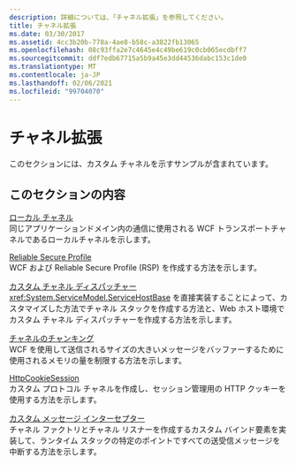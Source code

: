```yaml
---
description: 詳細については、「チャネル拡張」を参照してください。
title: チャネル拡張
ms.date: 03/30/2017
ms.assetid: 4cc3b20b-778a-4ae8-b58c-a3822fb13065
ms.openlocfilehash: 08c93ffa2e7c4645e4c49be619c0cb065ecdbff7
ms.sourcegitcommit: ddf7edb67715a5b9a45e3dd44536dabc153c1de0
ms.translationtype: MT
ms.contentlocale: ja-JP
ms.lasthandoff: 02/06/2021
ms.locfileid: "99704070"
---
```

# <a name="channels-extensibility"></a>チャネル拡張

このセクションには、カスタム チャネルを示すサンプルが含まれています。  
  
## <a name="in-this-section"></a>このセクションの内容  

 [ローカル チャネル](local-channel.md)  
 同じアプリケーションドメイン内の通信に使用される WCF トランスポートチャネルであるローカルチャネルを示します。  
  
 [Reliable Secure Profile](reliable-secure-profile.md)  
 WCF および Reliable Secure Profile (RSP) を作成する方法を示します。  
  
 [カスタム チャネル ディスパッチャー](custom-channel-dispatcher.md)  
 <xref:System.ServiceModel.ServiceHostBase> を直接実装することによって、カスタマイズした方法でチャネル スタックを作成する方法と、Web ホスト環境でカスタム チャネル ディスパッチャーを作成する方法を示します。  
  
 [チャネルのチャンキング](chunking-channel.md)  
 WCF を使用して送信されるサイズの大きいメッセージをバッファーするために使用されるメモリの量を制限する方法を示します。
  
 [HttpCookieSession](httpcookiesession.md)  
 カスタム プロトコル チャネルを作成し、セッション管理用の HTTP クッキーを使用する方法を示します。  
  
 [カスタム メッセージ インターセプター](custom-message-interceptor.md)  
 チャネル ファクトリとチャネル リスナーを作成するカスタム バインド要素を実装して、ランタイム スタックの特定のポイントですべての送受信メッセージを中断する方法を示します。
